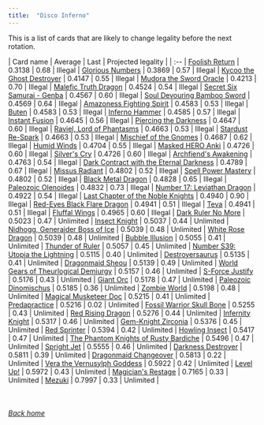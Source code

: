 ```yaml
---
title:  "Disco Inferno"
---
```


This is a list of cards that are likely to change legality before the next rotation.

| Card name | Average | Last | Projected legality |
| :-- |
[Foolish Return](https://db.ygoprodeck.com/card/?search=Foolish%20Return) | 0.3138 | 0.68 | Illegal |
[Glorious Numbers](https://db.ygoprodeck.com/card/?search=Glorious%20Numbers) | 0.3869 | 0.57 | Illegal |
[Kycoo the Ghost Destroyer](https://db.ygoprodeck.com/card/?search=Kycoo%20the%20Ghost%20Destroyer) | 0.4147 | 0.55 | Illegal |
[Mudora the Sword Oracle](https://db.ygoprodeck.com/card/?search=Mudora%20the%20Sword%20Oracle) | 0.4213 | 0.70 | Illegal |
[Malefic Truth Dragon](https://db.ygoprodeck.com/card/?search=Malefic%20Truth%20Dragon) | 0.4524 | 0.54 | Illegal |
[Secret Six Samurai - Genba](https://db.ygoprodeck.com/card/?search=Secret%20Six%20Samurai%20-%20Genba) | 0.4567 | 0.60 | Illegal |
[Soul Devouring Bamboo Sword](https://db.ygoprodeck.com/card/?search=Soul%20Devouring%20Bamboo%20Sword) | 0.4569 | 0.64 | Illegal |
[Amazoness Fighting Spirit](https://db.ygoprodeck.com/card/?search=Amazoness%20Fighting%20Spirit) | 0.4583 | 0.53 | Illegal |
[Buten](https://db.ygoprodeck.com/card/?search=Buten) | 0.4583 | 0.53 | Illegal |
[Inferno Hammer](https://db.ygoprodeck.com/card/?search=Inferno%20Hammer) | 0.4585 | 0.57 | Illegal |
[Instant Fusion](https://db.ygoprodeck.com/card/?search=Instant%20Fusion) | 0.4645 | 0.56 | Illegal |
[Piercing the Darkness](https://db.ygoprodeck.com/card/?search=Piercing%20the%20Darkness) | 0.4647 | 0.60 | Illegal |
[Raviel, Lord of Phantasms](https://db.ygoprodeck.com/card/?search=Raviel,%20Lord%20of%20Phantasms) | 0.4663 | 0.53 | Illegal |
[Stardust Re-Spark](https://db.ygoprodeck.com/card/?search=Stardust%20Re-Spark) | 0.4663 | 0.53 | Illegal |
[Mischief of the Gnomes](https://db.ygoprodeck.com/card/?search=Mischief%20of%20the%20Gnomes) | 0.4687 | 0.62 | Illegal |
[Humid Winds](https://db.ygoprodeck.com/card/?search=Humid%20Winds) | 0.4704 | 0.55 | Illegal |
[Masked HERO Anki](https://db.ygoprodeck.com/card/?search=Masked%20HERO%20Anki) | 0.4726 | 0.60 | Illegal |
[Silver's Cry](https://db.ygoprodeck.com/card/?search=Silver's%20Cry) | 0.4726 | 0.60 | Illegal |
[Archfiend's Awakening](https://db.ygoprodeck.com/card/?search=Archfiend's%20Awakening) | 0.4763 | 0.54 | Illegal |
[Dark Contract with the Eternal Darkness](https://db.ygoprodeck.com/card/?search=Dark%20Contract%20with%20the%20Eternal%20Darkness) | 0.4789 | 0.67 | Illegal |
[Missus Radiant](https://db.ygoprodeck.com/card/?search=Missus%20Radiant) | 0.4802 | 0.52 | Illegal |
[Spell Power Mastery](https://db.ygoprodeck.com/card/?search=Spell%20Power%20Mastery) | 0.4802 | 0.52 | Illegal |
[Black Metal Dragon](https://db.ygoprodeck.com/card/?search=Black%20Metal%20Dragon) | 0.4828 | 0.65 | Illegal |
[Paleozoic Olenoides](https://db.ygoprodeck.com/card/?search=Paleozoic%20Olenoides) | 0.4832 | 0.73 | Illegal |
[Number 17: Leviathan Dragon](https://db.ygoprodeck.com/card/?search=Number%2017:%20Leviathan%20Dragon) | 0.4922 | 0.54 | Illegal |
[Last Chapter of the Noble Knights](https://db.ygoprodeck.com/card/?search=Last%20Chapter%20of%20the%20Noble%20Knights) | 0.4940 | 0.90 | Illegal |
[Red-Eyes Black Flare Dragon](https://db.ygoprodeck.com/card/?search=Red-Eyes%20Black%20Flare%20Dragon) | 0.4941 | 0.51 | Illegal |
[Teva](https://db.ygoprodeck.com/card/?search=Teva) | 0.4941 | 0.51 | Illegal |
[Fluffal Wings](https://db.ygoprodeck.com/card/?search=Fluffal%20Wings) | 0.4965 | 0.60 | Illegal |
[Dark Ruler No More](https://db.ygoprodeck.com/card/?search=Dark%20Ruler%20No%20More) | 0.5023 | 0.47 | Unlimited |
[Insect Knight](https://db.ygoprodeck.com/card/?search=Insect%20Knight) | 0.5037 | 0.44 | Unlimited |
[Nidhogg, Generaider Boss of Ice](https://db.ygoprodeck.com/card/?search=Nidhogg,%20Generaider%20Boss%20of%20Ice) | 0.5039 | 0.48 | Unlimited |
[White Rose Dragon](https://db.ygoprodeck.com/card/?search=White%20Rose%20Dragon) | 0.5039 | 0.48 | Unlimited |
[Bubble Illusion](https://db.ygoprodeck.com/card/?search=Bubble%20Illusion) | 0.5055 | 0.41 | Unlimited |
[Thunder of Ruler](https://db.ygoprodeck.com/card/?search=Thunder%20of%20Ruler) | 0.5057 | 0.45 | Unlimited |
[Number S39: Utopia the Lightning](https://db.ygoprodeck.com/card/?search=Number%20S39:%20Utopia%20the%20Lightning) | 0.5115 | 0.40 | Unlimited |
[Destroyersaurus](https://db.ygoprodeck.com/card/?search=Destroyersaurus) | 0.5135 | 0.41 | Unlimited |
[Dragonmaid Sheou](https://db.ygoprodeck.com/card/?search=Dragonmaid%20Sheou) | 0.5139 | 0.49 | Unlimited |
[World Gears of Theurlogical Demiurgy](https://db.ygoprodeck.com/card/?search=World%20Gears%20of%20Theurlogical%20Demiurgy) | 0.5157 | 0.46 | Unlimited |
[S-Force Justify](https://db.ygoprodeck.com/card/?search=S-Force%20Justify) | 0.5176 | 0.43 | Unlimited |
[Giant Orc](https://db.ygoprodeck.com/card/?search=Giant%20Orc) | 0.5178 | 0.47 | Unlimited |
[Paleozoic Dinomischus](https://db.ygoprodeck.com/card/?search=Paleozoic%20Dinomischus) | 0.5185 | 0.36 | Unlimited |
[Zombie World](https://db.ygoprodeck.com/card/?search=Zombie%20World) | 0.5198 | 0.48 | Unlimited |
[Magical Musketeer Doc](https://db.ygoprodeck.com/card/?search=Magical%20Musketeer%20Doc) | 0.5215 | 0.41 | Unlimited |
[Predapractice](https://db.ygoprodeck.com/card/?search=Predapractice) | 0.5216 | 0.02 | Unlimited |
[Fossil Warrior Skull Bone](https://db.ygoprodeck.com/card/?search=Fossil%20Warrior%20Skull%20Bone) | 0.5255 | 0.43 | Unlimited |
[Red Rising Dragon](https://db.ygoprodeck.com/card/?search=Red%20Rising%20Dragon) | 0.5276 | 0.44 | Unlimited |
[Infernity Knight](https://db.ygoprodeck.com/card/?search=Infernity%20Knight) | 0.5317 | 0.46 | Unlimited |
[Gem-Knight Zirconia](https://db.ygoprodeck.com/card/?search=Gem-Knight%20Zirconia) | 0.5376 | 0.45 | Unlimited |
[Red Sprinter](https://db.ygoprodeck.com/card/?search=Red%20Sprinter) | 0.5394 | 0.42 | Unlimited |
[Howling Insect](https://db.ygoprodeck.com/card/?search=Howling%20Insect) | 0.5417 | 0.47 | Unlimited |
[The Phantom Knights of Rusty Bardiche](https://db.ygoprodeck.com/card/?search=The%20Phantom%20Knights%20of%20Rusty%20Bardiche) | 0.5496 | 0.47 | Unlimited |
[Spright Jet](https://db.ygoprodeck.com/card/?search=Spright%20Jet) | 0.5555 | 0.46 | Unlimited |
[Darkness Destroyer](https://db.ygoprodeck.com/card/?search=Darkness%20Destroyer) | 0.5811 | 0.39 | Unlimited |
[Dragonmaid Changeover](https://db.ygoprodeck.com/card/?search=Dragonmaid%20Changeover) | 0.5813 | 0.22 | Unlimited |
[Vera the Vernusylph Goddess](https://db.ygoprodeck.com/card/?search=Vera%20the%20Vernusylph%20Goddess) | 0.5922 | 0.42 | Unlimited |
[Level Up!](https://db.ygoprodeck.com/card/?search=Level%20Up!) | 0.5972 | 0.43 | Unlimited |
[Magician's Restage](https://db.ygoprodeck.com/card/?search=Magician's%20Restage) | 0.7165 | 0.33 | Unlimited |
[Mezuki](https://db.ygoprodeck.com/card/?search=Mezuki) | 0.7997 | 0.33 | Unlimited |

<br>

###### [Back home](index)